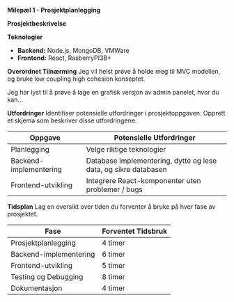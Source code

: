 **Milepæl 1 - Prosjektplanlegging**

**Prosjektbeskrivelse**

**Teknologier**
- **Backend:** Node.js, MongoDB, VMWare
- **Frontend:** React, RasberryPI3B+

**Overordnet Tilnærming**
Jeg vil helst prøve å holde meg til MVC modellen, og bruke low coupling high cohesion konseptet.

Jeg har lyst til å prøve å lage en grafisk versjon av admin panelet, hvor du kan...

**Utfordringer**
Identifiser potensielle utfordringer i prosjektoppgaven. Opprett et skjema som beskriver disse utfordringene.

| Oppgave                | Potensielle Utfordringer                                        |
|------------------------|-----------------------------------------------------------------|
| Planlegging            | Velge riktige teknologier                                       |
| Backend-implementering | Database implementering, dytte og lese data, og sikre databasen |
| Frontend-utvikling     | Integrere React-komponenter uten problemer / bugs               |

**Tidsplan**
Lag en oversikt over tiden du forventer å bruke på hver fase av prosjektet.

| Fase                   | Forventet Tidsbruk |
|------------------------|--------------------|
| Prosjektplanlegging    | 4 timer            |
| Backend-implementering | 6 timer            |
| Frontend-utvikling     | 5 timer            |
| Testing og Debugging   | 8 timer            |
| Dokumentasjon          | 4 timer            |
